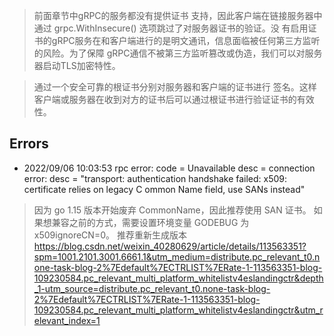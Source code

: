 
> 前面章节中gRPC的服务都没有提供证书
支持，因此客户端在链接服务器中通过 grpc.WithInsecure() 选项跳过了对服务器证书的验证。没
有启用证书的gRPC服务在和客户端进行的是明文通讯，信息面临被任何第三方监听的风险。为了保障
gRPC通信不被第三方监听篡改或伪造，我们可以对服务器启动TLS加密特性。

> 通过一个安全可靠的根证书分别对服务器和客户端的证书进行
签名。这样客户端或服务器在收到对方的证书后可以通过根证书进行验证证书的有效性。


## Errors

- 2022/09/06 10:03:53 rpc error: code = Unavailable desc = connection error: desc = "transport: authentication handshake failed: x509: certificate relies on legacy C
  ommon Name field, use SANs instead"

> 因为 go 1.15 版本开始废弃 CommonName，因此推荐使用 SAN 证书。 如果想兼容之前的方式，需要设置环境变量 GODEBUG 为 x509ignoreCN=0。
> 推荐重新生成版本 https://blog.csdn.net/weixin_40280629/article/details/113563351?spm=1001.2101.3001.6661.1&utm_medium=distribute.pc_relevant_t0.none-task-blog-2%7Edefault%7ECTRLIST%7ERate-1-113563351-blog-109230584.pc_relevant_multi_platform_whitelistv4eslandingctr&depth_1-utm_source=distribute.pc_relevant_t0.none-task-blog-2%7Edefault%7ECTRLIST%7ERate-1-113563351-blog-109230584.pc_relevant_multi_platform_whitelistv4eslandingctr&utm_relevant_index=1

